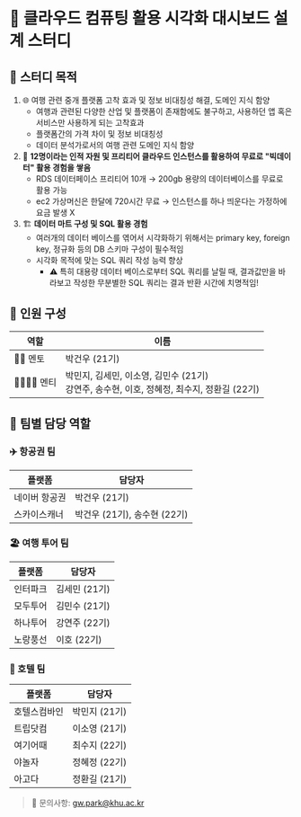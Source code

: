 # 🚀 클라우드 컴퓨팅 활용 시각화 대시보드 설계 스터디

## 📌 스터디 목적
1. 🌐 여행 관련 중개 플랫폼 고착 효과 및 정보 비대칭성 해결, 도메인 지식 함양
    - 여행과 관련된 다양한 산업 및 플랫폼이 존재함에도 불구하고, 사용하던 앱 혹은 서비스만 사용하게 되는 고착효과
    - 플랫폼간의 가격 차이 및 정보 비대칭성
    - 데이터 분석가로서의 여행 관련 도메인 지식 함양
2. 👥 **12명이라는 인적 자원 및 프리티어 클라우드 인스턴스를 활용하여 무료로 "빅데이터" 활용 경험을 쌓음**
    - RDS 데이터페이스 프리티어 10개 → 200gb 용량의 데이터베이스를 무료로 활용 가능
    - ec2 가상머신은 한달에 720시간 무료 → 인스턴스를 하나 띄운다는 가정하에 요금 발생 X
3. 🏗️ **데이터 마트 구성 및 SQL 활용 경험**
    - 여러개의 데이터 베이스를 엮어서 시각화하기 위해서는 primary key, foreign key, 정규화 등의 DB 스키마 구성이 필수적임
    - 시각화 목적에 맞는 SQL 쿼리 작성 능력 향상
        - ⚠️ 특히 대용량 데이터 베이스로부터 SQL 쿼리를 날릴 때,  결과값만을 바라보고 작성한 무분별한 SQL 쿼리는 결과 반환 시간에 치명적임!

## 👥 인원 구성
| 역할 | 이름 |
|------|------|
| 👨‍🏫 멘토 | 박건우 (21기) |
| 👨‍🎓👩‍🎓 멘티 | 박민지, 김세민, 이소영, 김민수 (21기)<br>강연주, 송수현, 이호, 정혜정, 최수지, 정환길 (22기) |

## 🔧 팀별 담당 역할
### ✈️ 항공권 팀
| 플랫폼 | 담당자 |
|--------|--------|
| 네이버 항공권 | 박건우 (21기) |
| 스카이스캐너 | 박건우 (21기), 송수현 (22기) |

### 🏖️ 여행 투어 팀
| 플랫폼 | 담당자 |
|--------|--------|
| 인터파크 | 김세민 (21기) |
| 모두투어 | 김민수 (21기) |
| 하나투어 | 강연주 (22기) |
| 노랑풍선 | 이호 (22기) |

### 🏨 호텔 팀
| 플랫폼 | 담당자 |
|--------|--------|
| 호텔스컴바인 | 박민지 (21기) |
| 트립닷컴 | 이소영 (21기) |
| 여기어때 | 최수지 (22기) |
| 야놀자 | 정혜정 (22기) |
| 아고다 | 정환길 (21기) |


> 💌 문의사항: gw.park@khu.ac.kr
